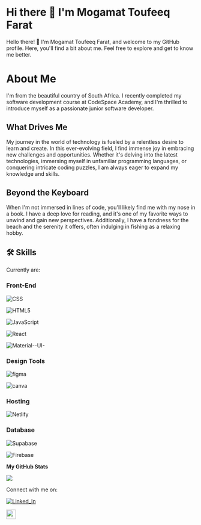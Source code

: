 
# Hi there 👋 I'm Mogamat Toufeeq Farat
Hello there! 👋 I'm Mogamat Toufeeq Farat, and welcome to my GitHub profile. Here, you'll find a bit about me. Feel free to explore and get to know me better.

# About Me

I'm from the beautiful country of South Africa. I recently completed my software development course at CodeSpace Academy, and I'm thrilled to introduce myself as a passionate junior software developer.

## What Drives Me

My journey in the world of technology is fueled by a relentless desire to learn and create. In this ever-evolving field, I find immense joy in embracing new challenges and opportunities. Whether it's delving into the latest technologies, immersing myself in unfamiliar programming languages, or conquering intricate coding puzzles, I am always eager to expand my knowledge and skills.

## Beyond the Keyboard

When I'm not immersed in lines of code, you'll likely find me with my nose in a book. I have a deep love for reading, and it's one of my favorite ways to unwind and gain new perspectives. Additionally, I have a fondness for the beach and the serenity it offers, often indulging in fishing as a relaxing hobby.

## 🛠 Skills
Currently are:

### Front-End 

![CSS](https://img.shields.io/badge/css-%231572B6.svg?style=for-the-badge&logo=css3&logoColor=white)

![HTML5](https://img.shields.io/badge/HTML5-E34F26?style=for-the-badge&logo=html5&logoColor=white)

![JavaScript](https://img.shields.io/badge/javascript-%23323330.svg?style=for-the-badge&logo=javascript&logoColor=%23F7DF1E)

![React](https://img.shields.io/badge/React-20232A?style=for-the-badge&logo=react&logoColor=61DAFB)

![Material--UI-](https://img.shields.io/badge/Material--UI-0081CB?style=for-the-badge&logo=material-ui&logoColor=white)


### Design Tools

![figma](https://img.shields.io/badge/figma-000000?style=for-the-badge&logo=figma&logoColor=white)

![canva](https://img.shields.io/badge/canva-00C4CC?style=for-the-badge&logo=canva&logoColor=white)

### Hosting 

![Netlify](https://img.shields.io/badge/Netlify-00C7B7?style=for-the-badge&logo=netlify&logoColor=white)

### Database

![Supabase](https://img.shields.io/badge/Supabase-181818?style=for-the-badge&logo=supabase&logoColor=white)

![Firebase](https://img.shields.io/badge/Firebase-FFA000?style=for-the-badge&logo=Firebase&logoColor=white)


<b>My GitHub Stats</b>

<a href="https://github.com/Toufeeq1" align="left"><img src="https://github-readme-stats.vercel.app/api/top-langs/?username=Toufeeq1&langs_count=10&cache_seconds=3600&title_color=0891b2&text_color=ffffff&icon_color=0891b2&bg_color=1c1917&hide_border=true&locale=en&custom_title=Top%20Languages" />
</a>


Connect with me on:

[![Linked_In](https://img.shields.io/badge/Linked_In-0077B5?style=for-the-badge&logo=LinkedIn&logoColor=white)](https://www.linkedin.com/in/mogamat-toufeeq-farat-a5bb72271/)

<a href="mailto:toufeeqfarat@gmail.com" target="_blank"><img height="25" src = "https://img.shields.io/badge/gmail-c14438?&style=for-the-badge&logo=gmail&logoColor=white"></a>












